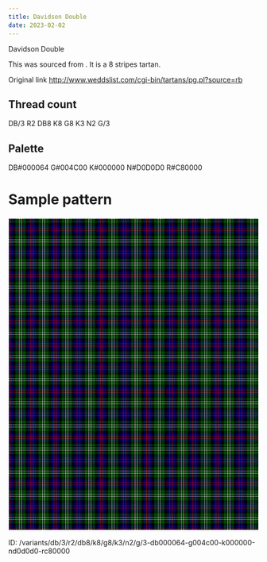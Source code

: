 ```yaml
---
title: Davidson Double
date: 2023-02-02
---
```

Davidson Double

This was sourced from <no value>.  It is a 8 stripes tartan.

Original link http://www.weddslist.com/cgi-bin/tartans/pg.pl?source=rb

## Thread count
DB/3 R2 DB8 K8 G8 K3 N2 G/3

## Palette
DB#000064 G#004C00 K#000000 N#D0D0D0 R#C80000

# Sample pattern

![Tartan detail](tartan.png "DB/3 R2 DB8 K8 G8 K3 N2 G/3 tartan")

ID: /variants/db/3/r2/db8/k8/g8/k3/n2/g/3-db000064-g004c00-k000000-nd0d0d0-rc80000
